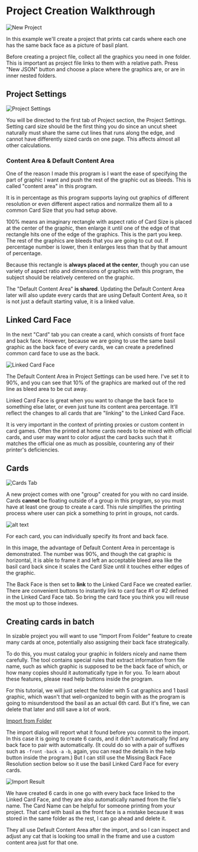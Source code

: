 # Project Creation Walkthrough

![New Project](image/new-project.png)

In this example we'll create a project that prints cat cards where each one has the same back face as a picture of basil plant. 

Before creating a project file, collect all the graphics you need in one folder. This is important as project file links to them with a relative path. Press "New JSON" button and choose a place where the graphics are, or are in inner nested folders.

## Project Settings

![Project Settings](image/project-settings.png)

You will be directed to the first tab of Project section, the Project Settings. Setting card size should be the first thing you do since an uncut sheet naturally must share the same cut lines that runs along the edge, and cannot have differently sized cards on one page. This affects almost all other calculations.

### Content Area & Default Content Area

One of the reason I made this program is I want the ease of specifying the part of graphic I want and push the rest of the graphic out as bleeds. This is called "content area" in this program.

It is in percentage as this program supports laying out graphics of different resolution or even different aspect ratios and normalize them all to a common Card Size that you had setup above. 

100% means an imaginary rectangle with aspect ratio of Card Size is placed at the center of the graphic, then enlarge it until one of the edge of that rectangle hits one of the edge of the graphics. This is the part you keep. The rest of the graphics are bleeds that you are going to cut out. If percentage number is lower, then it enlarges less than that by that amount of percentage.

Because this rectangle is **always placed at the center**, though you can use variety of aspect ratio and dimensions of graphics with this program, the subject should be relatively centered on the graphic.

The "Default Content Area" **is shared**. Updating the Default Content Area later will also update every cards that are using Default Content Area, so it is not just a default starting value, it is a linked value.

## Linked Card Face

In the next "Card" tab you can create a card, which consists of front face and back face. However, because we are going to use the same basil graphic as the back face of every cards, we can create a predefined common card face to use as the back.

![Linked Card Face](image/linked-card-face.png)

The Default Content Area in Project Settings can be used here. I've set it to 90%, and you can see that 10% of the graphics are marked out of the red line as bleed area to be cut away.

Linked Card Face is great when you want to change the back face to something else later, or even just tune its content area percentage. It'll reflect the changes to all cards that are "linking" to the Linked Card Face.

It is very important in the context of printing proxies or custom content in card games. Often the printed at home cards needs to be mixed with official cards, and user may want to color adjust the card backs such that it matches the official one as much as possible, countering any of their printer's deficiencies.

## Cards

![Cards Tab](image/cards-tab.png)

A new project comes with one "group" created for you with no card inside. Cards **cannot** be floating outside of a group in this program, so you must have at least one group to create a card. This rule simplifies the printing process where user can pick a something to print in groups, not cards.

![alt text](image/create-card.png)

For each card, you can individually specify its front and back face.

In this image, the advantage of Default Content Area in percentage is demonstrated. The number was 90%, and though the cat graphic is horizontal, it is able to frame it and left an acceptable bleed area like the basil card back since it scales the Card Size until it touches either edges of the graphic.

The Back Face is then set to **link** to the Linked Card Face we created earlier. There are convenient buttons to instantly link to card face #1 or #2 defined in the Linked Card Face tab. So bring the card face you think you will reuse the most up to those indexes.

## Creating cards in batch

In sizable project you will want to use "Import From Folder" feature to create many cards at once, potentially also assigning their back face strategically.

To do this, you must catalog your graphic in folders nicely and name them carefully. The tool contains special rules that extract information from file name, such as which graphic is supposed to be the back face of which, or how many copies should it automatically type in for you. To learn about these features, please read help buttons inside the program.

For this tutorial, we will just select the folder with 5 cat graphics and 1 basil graphic, which wasn't that well-organized to begin with as the program is going to misunderstood the basil as an actual 6th card. But it's fine, we can delete that later and still save a lot of work.

[Import from Folder](create.md)

The import dialog will report what it found before you commit to the import. In this case it is going to create 6 cards, and it didn't automatically find any back face to pair with automatically. (It could do so with a pair of suffixes such as `-front` `-back` `-a` `-b`, again, you can read the details in the help button inside the program.) But I can still use the Missing Back Face Resolution section below so it use the basil Linked Card Face for every cards.

![Import Result](image/import-from-folder-result.png)

We have created 6 cards in one go with every back face linked to the Linked Card Face, and they are also automatically named from the file's name. The Card Name can be helpful for someone printing from your project. That card with basil as the front face is a mistake because it was stored in the same folder as the rest, I can go ahead and delete it.

They all use Default Content Area after the import, and so I can inspect and adjust any cat that is looking too small in the frame and use a custom content area just for that one.
